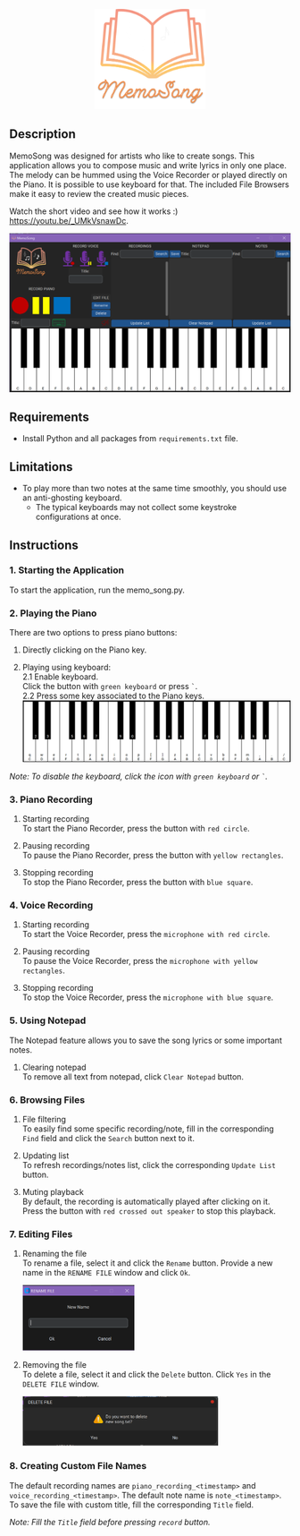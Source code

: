 <p align="center">
    <img src="data/images/logo.png" width="200"/>
</p>

## Description

MemoSong was designed for artists who like to create songs.
This application allows you to compose music and write lyrics in only one place.
The melody can be hummed using the Voice Recorder or played directly on the Piano.
It is possible to use keyboard for that. 
The included File Browsers make it easy to review the created music pieces.

Watch the short video and see how it works :) https://youtu.be/_UMkVsnawDc.

![](app_description/app.png)

## Requirements
- Install Python and all packages from `requirements.txt` file.

## Limitations
- To play more than two notes at the same time smoothly, you should use an anti-ghosting keyboard.
  - The typical keyboards may not collect some keystroke configurations at once.

## Instructions

### 1. Starting the Application

To start the application, run the memo_song.py.

### 2. Playing the Piano

There are two options to press piano buttons:

1. Directly clicking on the Piano key.

2. Playing using keyboard:<br>
   2.1 Enable keyboard.<br>
   Click the button with `green keyboard` or press ``` ` ```.<br>
   2.2 Press some key associated to the Piano keys.
   ![img.png](app_description/enabled_keyboard.png)

*Note: To disable the keyboard, click the icon with `green keyboard` or ``` ` ```.*

### 3. Piano Recording

1. Starting recording<br>
To start the Piano Recorder, press the button with `red circle`.

2. Pausing recording<br>
To pause the Piano Recorder, press the button with `yellow rectangles`.

3. Stopping recording<br>
To stop the Piano Recorder, press the button with `blue square`.

### 4. Voice Recording

1. Starting recording<br>
To start the Voice Recorder, press the `microphone with red circle`.

2. Pausing recording<br>
To pause the Voice Recorder, press the `microphone with yellow rectangles`.

3. Stopping recording<br>
To stop the Voice Recorder, press the `microphone with blue square`.

### 5. Using Notepad

The Notepad feature allows you to save the song lyrics or some important notes.

1. Clearing notepad<br>
To remove all text from notepad, click `Clear Notepad` button.

### 6. Browsing Files

1. File filtering<br>
To easily find some specific recording/note, fill in the corresponding `Find` field 
and click the `Search` button next to it.

2. Updating list<br>
To refresh recordings/notes list, click the corresponding `Update List` button.

3. Muting playback<br>
By default, the recording is automatically played after clicking on it.
Press the button with `red crossed out speaker` to stop this playback.

### 7. Editing Files

1. Renaming the file<br>
To rename a file, select it and click the `Rename` button.
Provide a new name in the `RENAME FILE` window and click `Ok`.

    <img src="app_description/file_rename_window.png" width="200"/>

2. Removing the file<br>
To delete a file, select it and click the `Delete` button. Click `Yes` in the `DELETE FILE` window.

    <img src="app_description/file_delete_window.png" width="350"/>

### 8. Creating Custom File Names

The default recording names are `piano_recording_<timestamp>` and `voice_recording_<timestamp>`.
The default note name is `note_<timestamp>`.
To save the file with custom title, fill the corresponding `Title` field.

*Note: Fill the `Title` field before pressing `record` button.*
